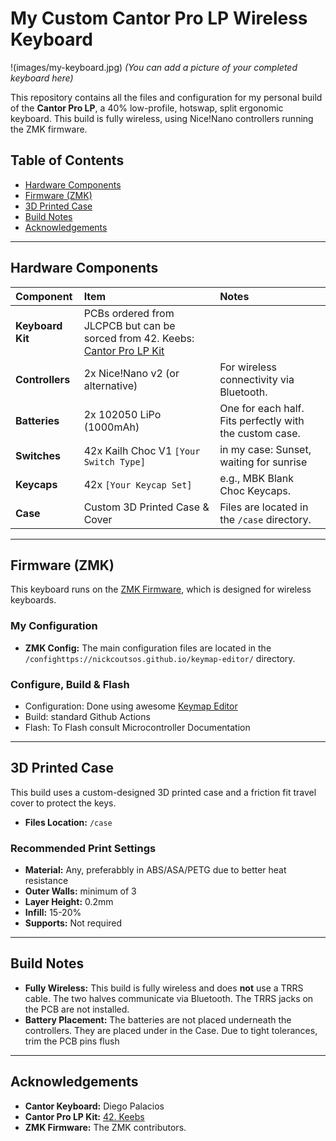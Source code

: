 # My Custom Cantor Pro LP Wireless Keyboard

!(images/my-keyboard.jpg)
*(You can add a picture of your completed keyboard here)*

This repository contains all the files and configuration for my personal build of the **Cantor Pro LP**, a 40% low-profile, hotswap, split ergonomic keyboard. This build is fully wireless, using Nice!Nano controllers running the ZMK firmware.

## Table of Contents

- [Hardware Components](#hardware-components)
- [Firmware (ZMK)](#firmware-zmk)
- [3D Printed Case](#3d-printed-case)
- [Build Notes](#build-notes)
- [Acknowledgements](#acknowledgements)

---

## Hardware Components

| Component | Item | Notes |
| :--- | :--- | :--- |
| **Keyboard Kit** | PCBs ordered from JLCPCB but can be sorced from 42. Keebs: [Cantor Pro LP Kit](https://42keebs.eu/shop/kits/pro-micro-based/cantor-pro-lp-40-low-profile-hotswap-split-ergo-kit/) |
| **Controllers** | 2x Nice!Nano v2 (or alternative) | For wireless connectivity via Bluetooth. |
| **Batteries** | 2x 102050 LiPo (1000mAh) | One for each half. Fits perfectly with the custom case. |
| **Switches** | 42x Kailh Choc V1 `[Your Switch Type]` | in my case: Sunset, waiting for sunrise |
| **Keycaps** | 42x `[Your Keycap Set]` | e.g., MBK Blank Choc Keycaps. |
| **Case** | Custom 3D Printed Case & Cover | Files are located in the `/case` directory. |

---

## Firmware (ZMK)

This keyboard runs on the [ZMK Firmware](https://zmk.dev/docs), which is designed for wireless keyboards.

### My Configuration

* **ZMK Config:** The main configuration files are located in the `/confighttps://nickcoutsos.github.io/keymap-editor/` directory.

### Configure, Build & Flash
* Configuration: Done using awesome [Keymap Editor](https://nickcoutsos.github.io/keymap-editor/)
* Build: standard Github Actions
* Flash: To Flash consult Microcontroller Documentation

---

## 3D Printed Case

This build uses a custom-designed 3D printed case and a friction fit travel cover to protect the keys.

* **Files Location:** `/case`

### Recommended Print Settings

* **Material:** Any, preferabbly in ABS/ASA/PETG due to better heat resistance
* **Outer Walls:** minimum of 3
* **Layer Height:** 0.2mm
* **Infill:** 15-20%
* **Supports:** Not required

---


## Build Notes

* **Fully Wireless:** This build is fully wireless and does **not** use a TRRS cable. The two halves communicate via Bluetooth. The TRRS jacks on the PCB are not installed.
* **Battery Placement:** The batteries are not placed underneath the controllers. They are placed under in the Case. Due to tight tolerances, trim the PCB pins flush

---

## Acknowledgements

* **Cantor Keyboard:** Diego Palacios
* **Cantor Pro LP Kit:** [42. Keebs](https://42keebs.eu/)
* **ZMK Firmware:** The ZMK contributors.
